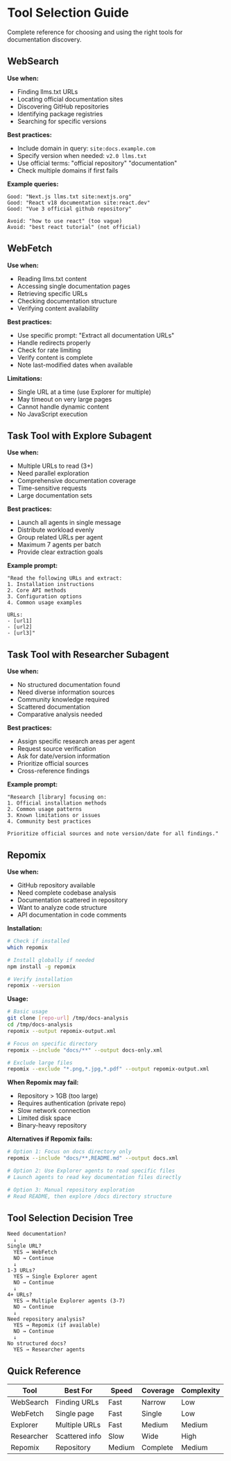 # Tool Selection Guide

Complete reference for choosing and using the right tools for documentation discovery.

## WebSearch

**Use when:**
- Finding llms.txt URLs
- Locating official documentation sites
- Discovering GitHub repositories
- Identifying package registries
- Searching for specific versions

**Best practices:**
- Include domain in query: `site:docs.example.com`
- Specify version when needed: `v2.0 llms.txt`
- Use official terms: "official repository" "documentation"
- Check multiple domains if first fails

**Example queries:**
```
Good: "Next.js llms.txt site:nextjs.org"
Good: "React v18 documentation site:react.dev"
Good: "Vue 3 official github repository"

Avoid: "how to use react" (too vague)
Avoid: "best react tutorial" (not official)
```

## WebFetch

**Use when:**
- Reading llms.txt content
- Accessing single documentation pages
- Retrieving specific URLs
- Checking documentation structure
- Verifying content availability

**Best practices:**
- Use specific prompt: "Extract all documentation URLs"
- Handle redirects properly
- Check for rate limiting
- Verify content is complete
- Note last-modified dates when available

**Limitations:**
- Single URL at a time (use Explorer for multiple)
- May timeout on very large pages
- Cannot handle dynamic content
- No JavaScript execution

## Task Tool with Explore Subagent

**Use when:**
- Multiple URLs to read (3+)
- Need parallel exploration
- Comprehensive documentation coverage
- Time-sensitive requests
- Large documentation sets

**Best practices:**
- Launch all agents in single message
- Distribute workload evenly
- Group related URLs per agent
- Maximum 7 agents per batch
- Provide clear extraction goals

**Example prompt:**
```
"Read the following URLs and extract:
1. Installation instructions
2. Core API methods
3. Configuration options
4. Common usage examples

URLs:
- [url1]
- [url2]
- [url3]"
```

## Task Tool with Researcher Subagent

**Use when:**
- No structured documentation found
- Need diverse information sources
- Community knowledge required
- Scattered documentation
- Comparative analysis needed

**Best practices:**
- Assign specific research areas per agent
- Request source verification
- Ask for date/version information
- Prioritize official sources
- Cross-reference findings

**Example prompt:**
```
"Research [library] focusing on:
1. Official installation methods
2. Common usage patterns
3. Known limitations or issues
4. Community best practices

Prioritize official sources and note version/date for all findings."
```

## Repomix

**Use when:**
- GitHub repository available
- Need complete codebase analysis
- Documentation scattered in repository
- Want to analyze code structure
- API documentation in code comments

**Installation:**
```bash
# Check if installed
which repomix

# Install globally if needed
npm install -g repomix

# Verify installation
repomix --version
```

**Usage:**
```bash
# Basic usage
git clone [repo-url] /tmp/docs-analysis
cd /tmp/docs-analysis
repomix --output repomix-output.xml

# Focus on specific directory
repomix --include "docs/**" --output docs-only.xml

# Exclude large files
repomix --exclude "*.png,*.jpg,*.pdf" --output repomix-output.xml
```

**When Repomix may fail:**
- Repository > 1GB (too large)
- Requires authentication (private repo)
- Slow network connection
- Limited disk space
- Binary-heavy repository

**Alternatives if Repomix fails:**
```bash
# Option 1: Focus on docs directory only
repomix --include "docs/**,README.md" --output docs.xml

# Option 2: Use Explorer agents to read specific files
# Launch agents to read key documentation files directly

# Option 3: Manual repository exploration
# Read README, then explore /docs directory structure
```

## Tool Selection Decision Tree

```
Need documentation?
  ↓
Single URL?
  YES → WebFetch
  NO → Continue
  ↓
1-3 URLs?
  YES → Single Explorer agent
  NO → Continue
  ↓
4+ URLs?
  YES → Multiple Explorer agents (3-7)
  NO → Continue
  ↓
Need repository analysis?
  YES → Repomix (if available)
  NO → Continue
  ↓
No structured docs?
  YES → Researcher agents
```

## Quick Reference

| Tool | Best For | Speed | Coverage | Complexity |
|------|----------|-------|----------|------------|
| WebSearch | Finding URLs | Fast | Narrow | Low |
| WebFetch | Single page | Fast | Single | Low |
| Explorer | Multiple URLs | Fast | Medium | Medium |
| Researcher | Scattered info | Slow | Wide | High |
| Repomix | Repository | Medium | Complete | Medium |
